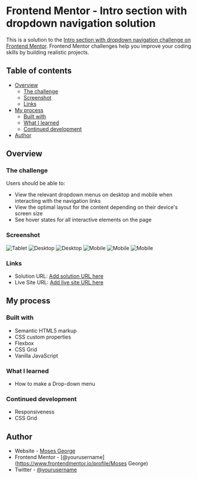 # Frontend Mentor - Intro section with dropdown navigation solution

This is a solution to the [Intro section with dropdown navigation challenge on Frontend Mentor](https://www.frontendmentor.io/challenges/intro-section-with-dropdown-navigation-ryaPetHE5). Frontend Mentor challenges help you improve your coding skills by building realistic projects. 

## Table of contents

- [Overview](#overview)
  - [The challenge](#the-challenge)
  - [Screenshot](#screenshot)
  - [Links](#links)
- [My process](#my-process)
  - [Built with](#built-with)
  - [What I learned](#what-i-learned)
  - [Continued development](#continued-development)
- [Author](#author)


## Overview

### The challenge

Users should be able to:

- View the relevant dropdown menus on desktop and mobile when interacting with the navigation links
- View the optimal layout for the content depending on their device's screen size
- See hover states for all interactive elements on the page

### Screenshot

![Tablet](Screenshots/Tablet.png)
![Desktop](Screenshots/desktop.png)
![Desktop](Screenshots/desktop-drop-down.png)
![Mobile](Screenshots/mobile.png)
![Mobile](Screenshots/mobile-side-bar.png)
![Mobile](Screenshots/mobile-side-bar-drop-down.png)


### Links

- Solution URL: [Add solution URL here](https://your-solution-url.com)
- Live Site URL: [Add live site URL here](https://your-live-site-url.com)

## My process

### Built with

- Semantic HTML5 markup
- CSS custom properties
- Flexbox
- CSS Grid
- Vanilla JavaScript

### What I learned

- How to make a Drop-down menu


### Continued development
- Responsiveness
- CSS Grid


## Author

- Website - [Moses George](https://www.your-site.com)
- Frontend Mentor - [@yourusername](https://www.frontendmentor.io/profile/Moses George)
- Twitter - [@yourusername](https://www.twitter.com/yourusername)

